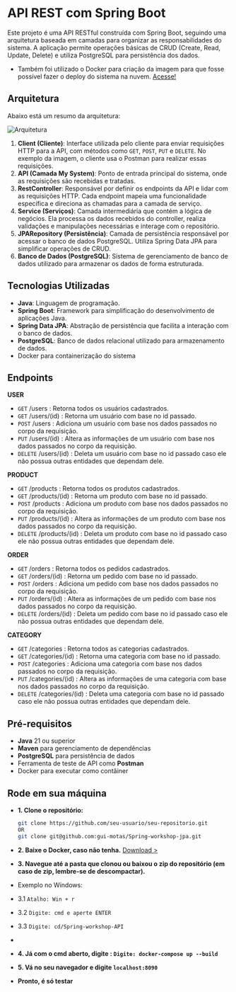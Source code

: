 # API REST com Spring Boot

Este projeto é uma API RESTful construída com Spring Boot, seguindo uma arquitetura baseada em camadas para organizar as responsabilidades do sistema. A aplicação permite operações básicas de CRUD (Create, Read, Update, Delete) e utiliza PostgreSQL para persistência dos dados.
- Também foi utilizado o Docker para criação da imagem para que fosse possível fazer o deploy do sistema na nuvem. [Acesse!](https://workshop-spring-jpa.fly.dev/)
## Arquitetura
Abaixo está um resumo da arquitetura:

![Arquitetura](https://github.com/user-attachments/assets/a24ecdc7-8492-4660-9da9-ce2969da3398)

1. **Client (Cliente)**: Interface utilizada pelo cliente para enviar requisições HTTP para a API, com métodos como `GET`, `POST`, `PUT` e `DELETE`. No exemplo da imagem, o cliente usa o Postman para realizar essas requisições.
2. **API (Camada My System)**: Ponto de entrada principal do sistema, onde as requisições são recebidas e tratadas.
3. **RestController**: Responsável por definir os endpoints da API e lidar com as requisições HTTP. Cada endpoint mapeia uma funcionalidade específica e direciona as chamadas para a camada de serviço.
4. **Service (Serviços)**: Camada intermediária que contém a lógica de negócios. Ela processa os dados recebidos do controller, realiza validações e manipulações necessárias e interage com o repositório.
5. **JPARepository (Persistência)**: Camada de persistência responsável por acessar o banco de dados PostgreSQL. Utiliza Spring Data JPA para simplificar operações de CRUD.
6. **Banco de Dados (PostgreSQL)**: Sistema de gerenciamento de banco de dados utilizado para armazenar os dados de forma estruturada.

## Tecnologias Utilizadas

- **Java**: Linguagem de programação.
- **Spring Boot**: Framework para simplificação do desenvolvimento de aplicações Java.
- **Spring Data JPA**: Abstração de persistência que facilita a interação com o banco de dados.
- **PostgreSQL**: Banco de dados relacional utilizado para armazenamento de dados.
- Docker para containerização do sistema

## **Endpoints**

**USER**

- `GET` /users : Retorna todos os usuários cadastrados.
- `GET` /users/(id) : Retorna um usuário com base no id passado.
- `POST` /users : Adiciona um usuário com base nos dados passados no corpo da requisição.
- `PUT` /users/(id) : Altera as informações de um usuário com base nos dados passados no corpo da requisição.
- `DELETE` /users/(id) : Deleta um usuário com base no id passado caso ele não possua outras entidades que dependam dele.

**PRODUCT**

- `GET` /products : Retorna todos os produtos cadastrados.
- `GET` /products/(id) : Retorna um produto com base no id passado.
- `POST` /products : Adiciona um produto com base nos dados passados no corpo da requisição.
- `PUT` /products/(id) : Altera as informações de um produto com base nos dados passados no corpo da requisição.
- `DELETE` /products/(id) : Deleta um produto com base no id passado caso ele não possua outras entidades que dependam dele.

**ORDER**

- `GET` /orders : Retorna todos os pedidos cadastrados.
- `GET` /orders/(id) : Retorna um pedido com base no id passado.
- `POST` /orders : Adiciona um pedido com base nos dados passados no corpo da requisição.
- `PUT` /orders/(id) : Altera as informações de um pedido com base nos dados passados no corpo da requisição.
- `DELETE` /orders/(id) : Deleta um pedido com base no id passado caso ele não possua outras entidades que dependam dele.

**CATEGORY**

- `GET` /categories : Retorna todos as categorias cadastrados.
- `GET` /categories/(id) : Retorna uma categoria com base no id passado.
- `POST` /categories : Adiciona uma categoria com base nos dados passados no corpo da requisição.
- `PUT` /categories/(id) : Altera as informações de uma categoria com base nos dados passados no corpo da requisição.
- `DELETE` /categories/(id) : Deleta uma categoria com base no id passado caso ele não possua outras entidades que dependam dele. 

## Pré-requisitos

- **Java** 21 ou superior
- **Maven** para gerenciamento de dependências
- **PostgreSQL** para persistência de dados
- Ferramenta de teste de API como **Postman**
- Docker para executar como contâiner

## Rode em sua máquina

- **1. Clone o repositório:**

   ```bash
   git clone https://github.com/seu-usuario/seu-repositorio.git
   OR
   git clone git@github.com:gui-motas/Spring-workshop-jpa.git
   ```
- **2. Baixe o Docker, caso não tenha.**
  [Download >](https://www.docker.com/products/docker-desktop/)

- **3. Navegue até a pasta que clonou ou baixou o zip do repositório (em caso de zip, lembre-se de descompactar).**
- Exemplo no Windows:
- 3.1 `Atalho: Win + r`
- 3.2 `Digite: cmd e aperte ENTER`
- 3.3 `Digite: cd/Spring-workshop-API`
- 
- **4. Já com o cmd aberto, digite : `Digite: docker-compose up --build`**
  
- **5. Vá no seu navegador e digite `localhost:8090`**

- **Pronto, é só testar**
  
